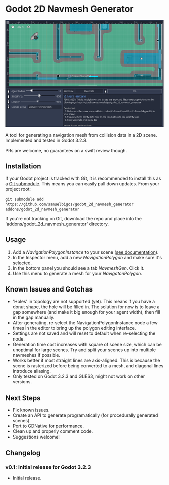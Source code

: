 # Godot 2D Navmesh Generator

![Preview Image](assets/preview.png)

A tool for generating a navigation mesh from collision data in a 2D scene. Implemented and tested in Godot 3.2.3.

PRs are welcome, no guarantees on a swift review though.

## Installation

If your Godot project is tracked with Git, it is recommended to install this as a [Git submodule](https://git-scm.com/book/en/v2/Git-Tools-Submodules). This means you can easily pull down updates. From your project root:

```
git submodule add https://github.com/samuelbigos/godot_2d_navmesh_generator addons/godot_2d_navmesh_generator
```

If you're not tracking on Git, download the repo and place into the 'addons/godot_2d_navmesh_generator' directory.

## Usage

1. Add a _NavigationPolygonInstance_ to your scene ([see documentation](https://docs.godotengine.org/en/stable/classes/class_navigation2d.html)).
2. In the Inspector menu, add a new _NavigationPolygon_ and make sure it's selected.
3. In the bottom panel you should see a tab _NavmeshGen_. Click it.
4. Use this menu to generate a mesh for your _NavigatonPolygon_.

## Known Issues and Gotchas

- 'Holes' in topology are not supported (yet). This means if you have a donut shape, the hole will be filled in. The solution for now is to leave a gap somewhere (and make it big enough for your agent width), then fill in the gap manually.
- After generating, re-select the NavigationPolygonInstance node a few times in the editor to bring up the polygon editing interface.
- Settings are not saved and will reset to default when re-selecting the node.
- Generation time cost increases with square of scene size, which can be unoptimal for large scenes. Try and split your scenes up into multiple navmeshes if possible.
- Works better if most straight lines are axis-aligned. This is because the scene is rasterized before being converted to a mesh, and diagonal lines introduce aliasing.
- Only tested on Godot 3.2.3 and GLES3, might not work on other versions.
   
## Next Steps

- Fix known issues.
- Create an API to generate programatically (for procedurally generated scenes).
- Port to GDNative for performance.
- Clean up and properly comment code.
- Suggestions welcome!

## Changelog

### v0.1: Initial release for Godot 3.2.3

- Initial release.